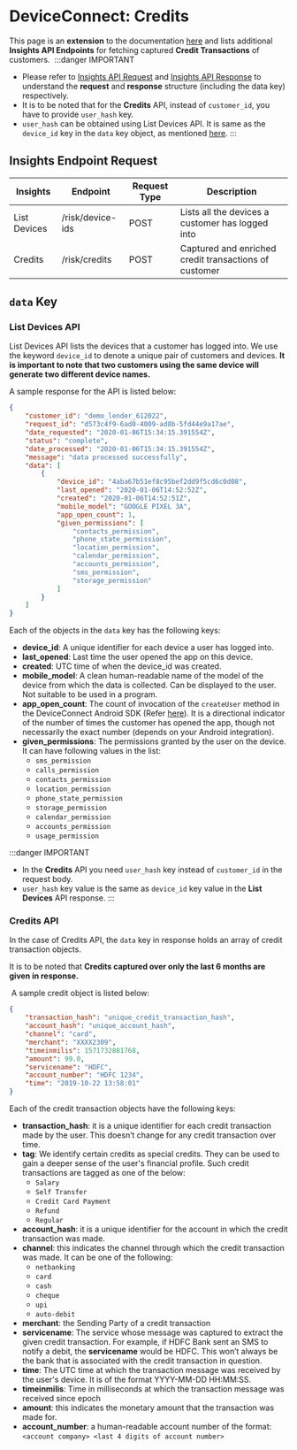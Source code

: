 # DeviceConnect: Credits

This page is an **extension** to the documentation [here](/device-connect/rest-api) and lists additional **Insights API Endpoints** for fetching captured **Credit Transactions**  of customers.
​
:::danger IMPORTANT
- Please refer to [Insights API Request](/device-connect/rest-api#insights-api-request) and [Insights API Response](/device-connect/rest-api#insights-api-response) to understand the **request** and **response** structure (including the data key) respectively.
 - It is to be noted that for the **Credits** API, instead of `customer_id`, you have to provide `user_hash` key.
 - `user_hash` can be obtained using List Devices API. It is same as the `device_id` key in the `data` key object, as mentioned [here](/device-connect/credits#list-devices-api).
:::


## Insights Endpoint Request
| Insights | Endpoint | Request Type | Description | 
| - | - | - | - |
| List Devices | /risk/device-ids | POST | Lists all the devices a customer has logged into |
| Credits | /risk/credits | POST | Captured and enriched credit transactions of customer |


## `data` Key

### List Devices API
List Devices API lists the devices that a customer has logged into. We use the keyword `device_id` to denote a unique pair of customers and devices. **It is important to note that two customers using the same device will generate two different device names.**

A sample response for the API is listed below:
```json
{
    "customer_id": "demo_lender_612022",
    "request_id": "d573c4f9-6ad0-4009-ad8b-5fd44e9a17ae",
    "date_requested": "2020-01-06T15:34:15.391554Z",
    "status": "complete",
    "date_processed": "2020-01-06T15:34:15.391554Z",
    "message": "data processed successfully",
    "data": [
        {
            "device_id": "4aba67b51ef8c95bef2dd9f5cd6c0d08",
            "last_opened": "2020-01-06T14:52:52Z",
            "created": "2020-01-06T14:52:51Z",
            "mobile_model": "GOOGLE PIXEL 3A",
            "app_open_count": 1,
            "given_permissions": [
                "contacts_permission",
                "phone_state_permission",
                "location_permission",
                "calendar_permission",
                "accounts_permission",
                "sms_permission",
                "storage_permission"
            ]
        }
    ]
}
```

Each of the objects in the `data` key has the following keys:
- **device_id**: A unique identifier for each device a user has logged into.
- **last_opened**: Last time the user opened the app on this device.
- **created**: UTC time of when the device_id was created.
- **mobile_model**: A clean human-readable name of the model of the device from which the data is collected. Can be displayed to the user. Not suitable to be used in a program.
- **app_open_count**: The count of invocation of the `createUser` method in the DeviceConnect Android SDK (Refer [here](/device-connect/android#create-user-method)). It is a directional indicator of the number of times the customer has opened the app, though not necessarily the exact number (depends on your Android integration).
- **given_permissions**: The permissions granted by the user on the device. It can have following values in the list:
    - `sms_permission`
    - `calls_permission`
    - `contacts_permission`
    - `location_permission`
    - `phone_state_permission`
    - `storage_permission`
    - `calendar_permission`
    - `accounts_permission`
    - `usage_permission`

:::danger IMPORTANT
- In the **Credits** API you need `user_hash` key instead of `customer_id` in the request body.
- `user_hash` key value is the same as `device_id` key value in the **List Devices** API response.
:::

### Credits API
In the case of Credits API, the `data` key in response holds an array of credit transaction objects.
​

It is to be noted that **Credits captured over only the last 6 months are given in
response.**

​
A sample credit object is listed below:

```json
{
    "transaction_hash": "unique_credit_transaction_hash",
    "account_hash": "unique_account_hash",
    "channel": "card",
    "merchant": "XXXX2309",
    "timeinmilis": 1571732881768,
    "amount": 99.0,
    "servicename": "HDFC",
    "account_number": "HDFC 1234",
    "time": "2019-10-22 13:58:01"
}
```

Each of the credit transaction objects have the following keys:
- **transaction_hash**: it is a unique identifier for each credit transaction made by the user. This
doesn’t change for any credit transaction over time.
- **tag**: We identify certain credits as special credits. They can be used to gain a
deeper sense of the user's financial profile. Such credit transactions are tagged as one of the
below:
    - `Salary`
    - `Self Transfer`
    - `Credit Card Payment`
    - `Refund`
    - `Regular`
- **account_hash**: it is a unique identifier for the account in which the credit transaction was made.
- **channel**: this indicates the channel through which the credit transaction was made. It can be one of the following:
    - `netbanking`
    - `card`
    - `cash`
    - `cheque`
    - `upi`
    - `auto-debit`
- **merchant**: the Sending Party of a credit transaction
- **servicename**: The service whose message was captured to extract the given credit transaction. For example, if HDFC Bank sent an SMS to notify a debit, the **servicename** would be HDFC. This
won’t always be the bank that is associated with the credit transaction in question.
- **time**: The UTC time at which the transaction message was received by the user's device. It is of the format YYYY-MM-DD HH:MM:SS.
- **timeinmilis**: Time in milliseconds at which the transaction message was received since
epoch
- **amount**: this indicates the monetary amount that the transaction was made for.
- **account_number**: a human-readable account number of the format: `<account company> <last 4 digits of account number>`

